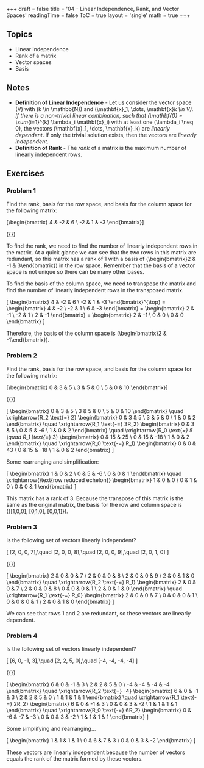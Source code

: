 +++
draft = false
title = '04 - Linear Independence, Rank, and Vector Spaces'
readingTime = false
ToC = true
layout = 'single'
math = true
+++

## Topics

- Linear independence
- Rank of a matrix
- Vector spaces
- Basis

## Notes
- **Definition of Linear Independence** - Let us consider the vector space \(V\) with \(k \in \mathbb{N}\) and \(\mathbf{x}_1, \dots, \mathbf{x}_k \in V\). If there is a non-trivial linear combination, such that \(\mathbf{0} = \sum_{i=1}^{k} \lambda_i \mathbf{x}_i\) with at least one \(\lambda_i \neq 0\), the vectors \(\mathbf{x}_1, \dots, \mathbf{x}_k\) are _linearly dependent_. If only the trivial solution exists, then the vectors are _linearly independent_.
- **Definition of Rank** - The _rank_ of a matrix is the maximum number of linearly independent rows.

## Exercises

### Problem 1

Find the rank, basis for the row space, and basis for the column space for the following matrix:

\[\begin{bmatrix}
  4 & -2 & 6 \\
  -2 & 1 & -3
\end{bmatrix}\]

{{<divider>}}

To find the rank, we need to find the number of linearly independent rows in the matrix. At a quick glance we can see that the two rows in this matrix are redundant, so this matrix has a rank of 1 with a basis of \(\begin{bmatrix}2 & -1 & 3\end{bmatrix}\) in the row space. Remember that the basis of a vector space is not unique so there can be many other bases.

To find the basis of the column space, we need to transpose the matrix and find the number of linearly independent rows in the transposed matrix.

\[
\begin{bmatrix}
  4 & -2 & 6 \\
  -2 & 1 & -3
\end{bmatrix}^{\top} =
\begin{bmatrix}
4 & -2 \\
-2 & 1 \\
6 & -3
\end{bmatrix} =
\begin{bmatrix}
2 & -1 \\
-2 & 1 \\
2 & -1
\end{bmatrix} =
\begin{bmatrix}
2 & -1 \\
0 & 0 \\
0 & 0
\end{bmatrix}
\]

Therefore, the basis of the column space is \(\begin{bmatrix}2 & -1\end{bmatrix}\).

### Problem 2

Find the rank, basis for the row space, and basis for the column space for the following matrix:

\[\begin{bmatrix}
0 & 3 & 5 \\
3 & 5 & 0 \\
5 & 0 & 10
\end{bmatrix}\]

{{<divider>}}

\[
\begin{bmatrix}
0 & 3 & 5 \\
3 & 5 & 0 \\
5 & 0 & 10
\end{bmatrix}
\quad \xrightarrow{R_2 \text{\=} 2}
\begin{bmatrix}
0 & 3 & 5 \\
3 & 5 & 0 \\
1 & 0 & 2
\end{bmatrix}
\quad \xrightarrow{R_1 \text{-=} 3R_2}
\begin{bmatrix}
0 & 3 & 5 \\
0 & 5 & -6 \\
1 & 0 & 2
\end{bmatrix}
\quad \xrightarrow{R_0 \text{*=} 5 \quad R_1 \text{*=} 3}
\begin{bmatrix}
0 & 15 & 25 \\
0 & 15 & -18 \\
1 & 0 & 2
\end{bmatrix}
\quad \xrightarrow{R_0 \text{-=} R_1}
\begin{bmatrix}
0 & 0 & 43 \\
0 & 15 & -18 \\
1 & 0 & 2
\end{bmatrix}
\]

Some rearranging and simplification:

\[
\begin{bmatrix}
1 & 0 & 2 \\
0 & 5 & -6 \\
0 & 0 & 1
\end{bmatrix}
\quad \xrightarrow{\text{row reduced echelon}}
\begin{bmatrix}
1 & 0 & 0 \\
0 & 1 & 0 \\
0 & 0 & 1
\end{bmatrix}
\]

This matrix has a rank of 3. Because the transpose of this matrix is the same as the original matrix, the basis for the row and column space is \({[1,0,0], [0,1,0], [0,0,1]}\).

### Problem 3

Is the following set of vectors linearly independent?

\[
  [2, 0, 0, 7],\quad
  [2, 0, 0, 8],\quad
  [2, 0, 0, 9],\quad
  [2, 0, 1, 0]
\]

{{<divider>}}

\[
\begin{bmatrix}
2 & 0 & 0 & 7 \\
2 & 0 & 0 & 8 \\
2 & 0 & 0 & 9 \\
2 & 0 & 1 & 0
\end{bmatrix}
\quad \xrightarrow{R_2 \text{-=} R_1}
\begin{bmatrix}
2 & 0 & 0 & 7 \\
2 & 0 & 0 & 8 \\
0 & 0 & 0 & 1 \\
2 & 0 & 1 & 0
\end{bmatrix}
\quad \xrightarrow{R_1 \text{-=} R_0}
\begin{bmatrix}
2 & 0 & 0 & 7 \\
0 & 0 & 0 & 1 \\
0 & 0 & 0 & 1 \\
2 & 0 & 1 & 0
\end{bmatrix}
\]

We can see that rows 1 and 2 are redundant, so these vectors are linearly dependent.

### Problem 4

Is the following set of vectors linearly independent?

\[
  [6, 0, -1, 3],\quad
  [2, 2, 5, 0],\quad
  [-4, -4, -4, -4]
\]

{{<divider>}}

\[
\begin{bmatrix}
  6 & 0 & -1 & 3 \\
  2 & 2 & 5 & 0 \\
  -4 & -4 & -4 & -4
\end{bmatrix}
\quad \xrightarrow{R_2 \text{\=} -4}
\begin{bmatrix}
  6 & 0 & -1 & 3 \\
  2 & 2 & 5 & 0 \\
  1 & 1 & 1 & 1
\end{bmatrix}
\quad \xrightarrow{R_1 \text{-=} 2R_2}
\begin{bmatrix}
  6 & 0 & -1 & 3 \\
  0 & 0 & 3 & -2 \\
  1 & 1 & 1 & 1
\end{bmatrix}
\quad \xrightarrow{R_0 \text{-=} 6R_2}
\begin{bmatrix}
  0 & -6 & -7 & -3 \\
  0 & 0 & 3 & -2 \\
  1 & 1 & 1 & 1
\end{bmatrix}
\]

Some simplifying and rearranging...

\[
\begin{bmatrix}
  1 & 1 & 1 & 1 \\
  0 & 6 & 7 & 3 \\
  0 & 0 & 3 & -2
\end{bmatrix}
\]

These vectors are linearly independent because the number of vectors equals the rank of the matrix formed by these vectors.
